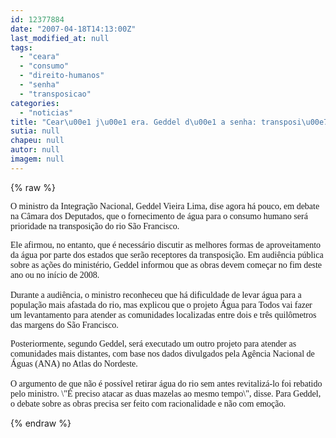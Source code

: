 ```yaml
---
id: 12377884
date: "2007-04-18T14:13:00Z"
last_modified_at: null
tags:
  - "ceara"
  - "consumo"
  - "direito-humanos"
  - "senha"
  - "transposicao"
categories:
  - "noticias"
title: "Cear\u00e1 j\u00e1 era. Geddel d\u00e1 a senha: transposi\u00e7\u00e3o vai priorizar consumo humano "
sutia: null
chapeu: null
autor: null
imagem: null
---
```

{% raw %}
<p><P><FONT face=Verdana>O ministro da Integração Nacional, Geddel Vieira Lima, dise agora há pouco, em debate na Câmara dos Deputados, que o fornecimento de água para o consumo humano será prioridade na transposição do rio São Francisco. </FONT></P></p>
<p><P><FONT face=Verdana>Ele afirmou, no entanto, que é necessário discutir as melhores formas de aproveitamento da água por parte dos estados que serão receptores da transposição. Em audiência pública sobre as ações do ministério, Geddel informou que as obras devem começar no fim deste ano ou no início de 2008.<BR><BR>Durante a audiência, o ministro reconheceu que há dificuldade de levar água para a população mais afastada do rio, mas explicou que o projeto Água para Todos vai fazer um levantamento para atender as comunidades localizadas entre dois e três quilômetros das margens do São Francisco. </FONT></P></p>
<p><P><FONT face=Verdana>Posteriormente, segundo Geddel, será executado um outro projeto para atender as comunidades mais distantes, com base nos dados divulgados pela Agência Nacional de Águas (ANA) no Atlas do Nordeste.<BR><BR>O argumento de que não é possível retirar água do rio sem antes revitalizá-lo foi rebatido pelo ministro. \"É preciso atacar as duas mazelas ao mesmo tempo\", disse. Para Geddel, o debate sobre as obras precisa ser feito com racionalidade e não com emoção.</FONT></P> </p>
{% endraw %}
